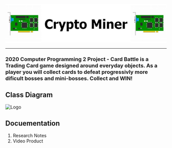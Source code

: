 ![Logo](CONTENTS/CryptoMinerLogo.draw.png)
___

### 2020 Computer Programming 2 Project - Card Battle is a Trading Card game designed around everyday objects. As a player you will collect cards to defeat progressivly more dificult bosses and mini-bosses. Collect and WIN!

## Class Diagram
![Logo](https://github.com/ethanbowles03/2020CP2Project/blob/main/CONTENTS/CardBattleClassDiagram.png?raw=true)


## Docuementation
1. Research Notes
2. Video Product
